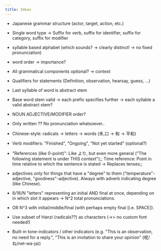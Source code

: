 ```yaml
---
title: Ideas
---
```


- Japanese grammar structure (actor, target, action, etc.)
- Single word type -> Suffix for verb, suffix for identifier, suffix for category, suffix for modifier
- syllable based alphabet (which sounds? -> clearly distinct! -> no fixed pronunciation)
- word order -> importance?
- All grammatical components optional? -> context
- Qualifiers for statements (Definition, observation, hearsay, guess, ...)
- Last syllable of word is abstract stem 
- Base word stem valid -> each prefix specifies further -> each syllable a valid abstract stem?

- NOUN ADJECTIVE/MODIFIER order?

- Only written ?? No pronunciation whatsoever..
- Chinese-style: radicals -> letters -> words (禾,口 -> 和 -> 平和)

- Verb modifiers: "Finished", "Ongoing", "Not yet started" (optional?)
- "References (like 0-point)": Like より, but even more general ("The following statement is under THIS context");; Time reference: Point in time relative to which the sentence is stated -> Replaces tenses;; 
- adjectives only for things that have a "degree" to them ("temperature"-adjective, "goodness"-adjective). Always with adverb indicating degree (like Chinese).

- 8/16/N "letters" representing an initial AND final at once, depending on in which slot it appears -> N^2 total pronunciations.
- OR N^3 with initial/middle/final (with perhaps empty final [i.e. SPACE]).

- Use subset of Hanzi (radicals??) as characters (->> no custom font needed!)

- Built-in tone-indicators / other indicators (e.g. "This is an observation, no need for a reply.", "This is an invitation to share your opinion" (呢/ね/net-wa-ja))